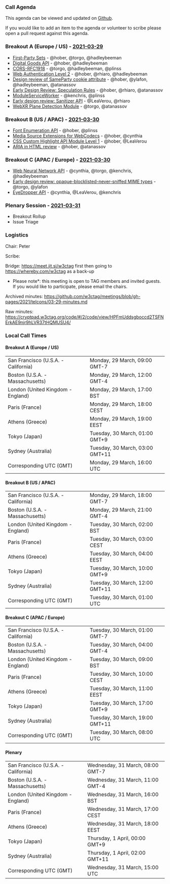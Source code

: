 ### Call Agenda

This agenda can be viewed and updated on [Github](https://github.com/w3ctag/meetings/blob/gh-pages/2021/telcons/03-29-agenda.md).

If you would like to add an item to the agenda or volunteer to scribe please open a pull request against this agenda.

### Breakout A (Europe / US) - [2021-03-29](https://www.timeanddate.com/worldclock/converter.html?iso=20210329T160000&p1=224&p2=43&p3=136&p4=195&p5=26&p6=248&p7=240)

* [First-Party Sets](https://github.com/w3ctag/design-reviews/issues/342) - @hober, @torgo, @hadleybeeman
* [Digital Goods API](https://github.com/w3ctag/design-reviews/issues/571) - @hober, @hadleybeeman
* [CORS-RFC1918](https://github.com/w3ctag/design-reviews/issues/572) - @torgo, @hadleybeeman, @plinss
* [Web Authentication Level 2](https://github.com/w3ctag/design-reviews/issues/577) - @hober, @rhiaro, @hadleybeeman
* [Design review of SameParty cookie attribute](https://github.com/w3ctag/design-reviews/issues/595) - @hober, @ylafon, @hadleybeeman, @atanassov
* [Early Design Review: Speculation Rules](https://github.com/w3ctag/design-reviews/issues/611) - @hober, @rhiaro, @atanassov
* [ModuleServiceWorker](https://github.com/w3ctag/design-reviews/issues/617) - @kenchris, @plinss
* [Early design review: Sanitizer API](https://github.com/w3ctag/design-reviews/issues/619) - @LeaVerou, @rhiaro
* [WebXR Plane Detection Module](https://github.com/w3ctag/design-reviews/issues/620) - @torgo, @atanassov

### Breakout B (US / APAC) - [2021-03-30](https://www.timeanddate.com/worldclock/converter.html?iso=20210330T010000&p1=224&p2=43&p3=136&p4=195&p5=26&p6=248&p7=240)

* [Font Enumeration API](https://github.com/w3ctag/design-reviews/issues/399) - @hober, @plinss
* [Media Source Extensions for WebCodecs](https://github.com/w3ctag/design-reviews/issues/576) - @hober, @cynthia
* [CSS Custom Highlight API Module Level 1](https://github.com/w3ctag/design-reviews/issues/584) - @hober, @LeaVerou
* [ARIA in HTML review](https://github.com/w3ctag/design-reviews/issues/614) - @hober, @atanassov

### Breakout C (APAC / Europe) - [2021-03-30](https://www.timeanddate.com/worldclock/converter.html?iso=20210330T080000&p1=224&p2=43&p3=136&p4=195&p5=26&p6=248&p7=240)

* [Web Neural Network API](https://github.com/w3ctag/design-reviews/issues/570) - @cynthia, @torgo, @kenchris, @hadleybeeman
* [Early design review: opaque-blocklisted-never-sniffed MIME types](https://github.com/w3ctag/design-reviews/issues/618) - @torgo, @ylafon
* [EyeDropper API](https://github.com/w3ctag/design-reviews/issues/587) - @cynthia, @LeaVerou, @kenchris

### Plenary Session - [2021-03-31](https://www.timeanddate.com/worldclock/converter.html?iso=20210331T150000&p1=224&p2=43&p3=136&p4=195&p5=26&p6=248&p7=240)

* Breakout Rollup
* Issue Triage

### Logistics

Chair: Peter

Scribe:

Bridge: https://meet.jit.si/w3ctag first then going to https://whereby.com/w3ctag as a back-up

* Please note*: this meeting is open to TAG members and invited guests. If you would like to participate, please email the chairs.

Archived minutes: https://github.com/w3ctag/meetings/blob/gh-pages/2021/telcons/03-29-minutes.md

Raw minutes: https://cryptpad.w3ctag.org/code/#/2/code/view/HPFmUddsgboccd2TSFNErkAE9njr9hLVR37tHQMUSU4/


### Local Call Times

#### Breakout A (Europe / US)

<table>
<tr><td> San Francisco (U.S.A. - California) <td> Monday, 29 March, 09:00 GMT-7</td></tr>
<tr><td> Boston (U.S.A. - Massachusetts) <td> Monday, 29 March, 12:00 GMT-4</td></tr>
<tr><td> London (United Kingdom - England) <td> Monday, 29 March, 17:00 BST</td></tr>
<tr><td> Paris (France) <td> Monday, 29 March, 18:00 CEST</td></tr>
<tr><td> Athens (Greece) <td> Monday, 29 March, 19:00 EEST</td></tr>
<tr><td> Tokyo (Japan) <td> Tuesday, 30 March, 01:00 GMT+9</td></tr>
<tr><td> Sydney (Australia) <td> Tuesday, 30 March, 03:00 GMT+11</td></tr>
<tr><td> Corresponding UTC (GMT) <td> Monday, 29 March, 16:00 UTC</td></tr>
</table>

#### Breakout B (US / APAC)

<table>
<tr><td> San Francisco (U.S.A. - California) <td> Monday, 29 March, 18:00 GMT-7</td></tr>
<tr><td> Boston (U.S.A. - Massachusetts) <td> Monday, 29 March, 21:00 GMT-4</td></tr>
<tr><td> London (United Kingdom - England) <td> Tuesday, 30 March, 02:00 BST</td></tr>
<tr><td> Paris (France) <td> Tuesday, 30 March, 03:00 CEST</td></tr>
<tr><td> Athens (Greece) <td> Tuesday, 30 March, 04:00 EEST</td></tr>
<tr><td> Tokyo (Japan) <td> Tuesday, 30 March, 10:00 GMT+9</td></tr>
<tr><td> Sydney (Australia) <td> Tuesday, 30 March, 12:00 GMT+11</td></tr>
<tr><td> Corresponding UTC (GMT) <td> Tuesday, 30 March, 01:00 UTC</td></tr>
</table>

#### Breakout C (APAC / Europe)

<table>
<tr><td> San Francisco (U.S.A. - California) <td> Tuesday, 30 March, 01:00 GMT-7</td></tr>
<tr><td> Boston (U.S.A. - Massachusetts) <td> Tuesday, 30 March, 04:00 GMT-4</td></tr>
<tr><td> London (United Kingdom - England) <td> Tuesday, 30 March, 09:00 BST</td></tr>
<tr><td> Paris (France) <td> Tuesday, 30 March, 10:00 CEST</td></tr>
<tr><td> Athens (Greece) <td> Tuesday, 30 March, 11:00 EEST</td></tr>
<tr><td> Tokyo (Japan) <td> Tuesday, 30 March, 17:00 GMT+9</td></tr>
<tr><td> Sydney (Australia) <td> Tuesday, 30 March, 19:00 GMT+11</td></tr>
<tr><td> Corresponding UTC (GMT) <td> Tuesday, 30 March, 08:00 UTC</td></tr>
</table>

#### Plenary

<table>
<tr><td> San Francisco (U.S.A. - California) <td> Wednesday, 31 March, 08:00 GMT-7</td></tr>
<tr><td> Boston (U.S.A. - Massachusetts) <td> Wednesday, 31 March, 11:00 GMT-4</td></tr>
<tr><td> London (United Kingdom - England) <td> Wednesday, 31 March, 16:00 BST</td></tr>
<tr><td> Paris (France) <td> Wednesday, 31 March, 17:00 CEST</td></tr>
<tr><td> Athens (Greece) <td> Wednesday, 31 March, 18:00 EEST</td></tr>
<tr><td> Tokyo (Japan) <td> Thursday, 1 April, 00:00 GMT+9</td></tr>
<tr><td> Sydney (Australia) <td> Thursday, 1 April, 02:00 GMT+11</td></tr>
<tr><td> Corresponding UTC (GMT) <td> Wednesday, 31 March, 15:00 UTC</td></tr>
</table>
